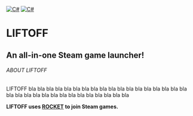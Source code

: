[![C#](https://img.shields.io/badge/C%23-9.0-green)](https://docs.microsoft.com/en-us/dotnet/csharp/whats-new/csharp-9) [![C#](https://img.shields.io/badge/.NET-5.0-orange)](https://dotnet.microsoft.com/en-us/download/dotnet/5.0)
# **LIFTOFF**
## **An all-in-one Steam game launcher!**

###### ABOUT LIFTOFF
LIFTOFF bla bla bla bla bla bla bla bla bla bla bla bla bla bla bla bla bla bla bla bla bla bla bla bla bla bla bla bla bla bla bla bla 


**LIFTOFF uses [ROCKET](https://github.com/Bruce-Devlin/LIFTOFF-ROCKET) to join Steam games.**
